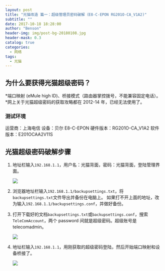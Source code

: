 ```yaml
---
layout: post
title: "光猫改造 篇一：超级管理员密码破解（E8-C-EPON RG201O-CA_V1A2)"
subtitle: ""
date: 2017-10-18 18:28:00
author: "Benson"
header-img: img/post-bg-20180108.jpg
header-mask: 0.3
catalog: true
categories:
  - 网络
tags:
  - 光猫
---
```


## 为什么要获得光猫超级密码？

*端口映射 (eMule high ID)、桥接模式（路由器掌控拨号，不能兼容固定电话）。*网上关于光猫超级密码的获取攻略都在 2012-14 年，已经无法使用了。

### 测试环境

运营商：上海电信
设备：贝尔 E8-C-EPON
硬件版本：RG201O-CA_V1A2
软件版本：E201OCAA2V11S

## 光猫超级密码破解步骤

1. 地址栏输入`192.168.1.1`，用户名：光猫背面，密码：光猫背面，登陆管理界面。

   ![](https://pic1.zhimg.com/v2-9e43bc86b9095f3f6c2cfa4bd58dcd68_r.jpg)

2. 浏览器地址栏输入`192.168.1.1/backupsettings.txt`，将`backupsettings.txt`文件导出并备份在电脑上。
   如果打不开上面的地址，改为输入`192.168.1.1/backupsettings.conf`，并做好备份。

3. 打开下载好的文档`backupsettings.txt`或`backupsettings.conf`，搜索`TeleComAccount`，两个 password 间就是超级密码。超级账号是 telecomadmin。

   ![](https://pic3.zhimg.com/v2-ee441dd18cc8e5f6303fdaef82b6d476_r.jpg)

4. 地址栏输入`192.168.1.1`，用刚获取的超级密码登陆，然后开始端口映射和设备桥接了。

   ![](https://pic1.zhimg.com/v2-31d6bb6b90be541c186a360fe2dd323c_r.jpg)
